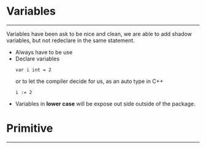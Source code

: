 # Variables
---
Variables have been ask to be nice and clean, we are able to add shadow variables, but not redeclare in the same statement.

- Always have to be use
- Declare variables
  ```
  var i int = 2
  ```
  or to let the compiler decide for us, as an auto type in C++
  ```
  i := 2
  ```
- Variables in **lower case** will be expose out side outside of the package.

# Primitive
---
